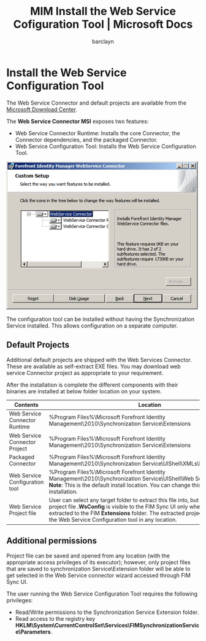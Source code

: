 ﻿---
# required metadata

title: MIM Install the Web Service Cofiguration Tool | Microsoft Docs
titleSuffix: 'Microsoft Identity Manager'
description: This article covers the steps to install the Web Service Configuration Tool.
keywords:
author: barclayn
ms.author: barclayn
manager: mbaldwin
ms.date: 11/27/2017
ms.topic: get-started-article
ms.service: microsoft-identity-manager
ms.technology: security
ms.assetid: 
---

# Install the Web Service Configuration Tool

The Web Service Connector and default projects are available from the [Microsoft Download Center](https://www.microsoft.com/en-us/download/details.aspx?id=51495).

The **Web Service Connector MSI** exposes two features:

- Web Service Connector Runtime: Installs the core Connector, the Connector dependencies, and the packaged Connector.
- Web Service Configuration Tool: Installs the Web Service Configuration Tool.

![Installation wizard connector options](media/microsoft-identity-manager-2016-ma-ws-install/connector-installation-options.png)

The configuration tool can be installed without having the Synchronization
Service installed. This allows configuration on a separate computer.

## Default Projects

Additional default projects are shipped with the Web Services Connector. These are available as self-extract EXE files. You may download web service Connector project as appropriate to your requirement.

After the installation is complete the different components with their binaries are installed at below folder location on your system.

| Contents | Location |
|---|---|
| Web Service Connector Runtime           | %Program Files%\\Microsoft Forefront Identity Management\\2010\\Synchronization&nbsp;Service\\Extensions |
| Web Service Connector Project           | %Program Files%\\Microsoft Forefront Identity Management\\2010\\Synchronization&nbsp;Service\\Extensions |
| Packaged Connector                      | %Program Files%\\Microsoft Forefront Identity Management\\2010\\Synchronization&nbsp;Service\\UIShell\\XMLs\\PackagedMAs |
| Web Service Configuration tool          | %Program Files%\\Microsoft Forefront Identity Management\\2010\\Synchronization&nbsp;Service\\UIShell\\Web&nbsp;Service&nbsp;Configuration <br/>**Note**: This is the default install location. You can change this location during the installation. |
| Web Service Project file                | User can select any target folder to extract this file into, but the extracted project file **.WsConfig** is visible to the FIM Sync UI only when the project file is extracted to the FIM **Extensions** folder. The extracted project file is visible to the Web Service Configuration tool in any location. |


## Additional permissions

Project file can be saved and opened from any location (with the appropriate access privileges of its executor); however, only project files that are saved to  synchronization Service\\Extension folder will be able to get selected in the Web Service connector wizard accessed through FIM Sync UI.

The user running the Web Service Configuration Tool requires the following privileges:

- Read/Write permissions to the Synchronization Service Extension folder.
- Read access to the registry key **HKLM\\System\\CurrentControlSet\\Services\\FIMSynchronizationService\\Parameters**.

